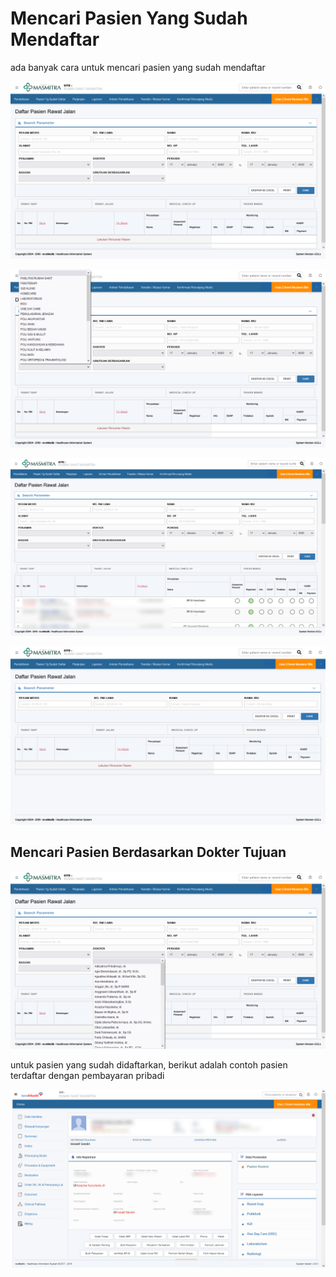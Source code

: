 # Mencari Pasien Yang Sudah Mendaftar

ada banyak cara untuk mencari pasien yang sudah mendaftar

![pasien-yg-sudah-daftar](../images/teramedik/pasien-yg-sudah-daftar.png)

![daftar-pasien-rawat-jalan-bagian](../images/teramedik/daftar-pasien-rawat-jalan-bagian.png)

![daftar-pasien-rawat-jalan-hasil](../images/teramedik/daftar-pasien-rawat-jalan-hasil.png)

![daftar-pasien-rawat-jalan](../images/teramedik/daftar-pasien-rawat-jalan.png)



## Mencari Pasien Berdasarkan Dokter Tujuan

![cari-pasien-dari-dokter](../images/teramedik/cari-pasien-dari-dokter.png)



untuk pasien yang sudah didaftarkan, berikut adalah contoh pasien terdaftar dengan pembayaran pribadi

![menu-pasien](../images/teramedik/menu-pasien.png)
